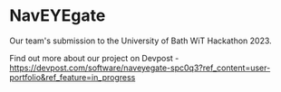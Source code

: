 # NavEYEgate

Our team's submission to the University of Bath WiT Hackathon 2023.

Find out more about our project on Devpost - https://devpost.com/software/naveyegate-spc0q3?ref_content=user-portfolio&ref_feature=in_progress
